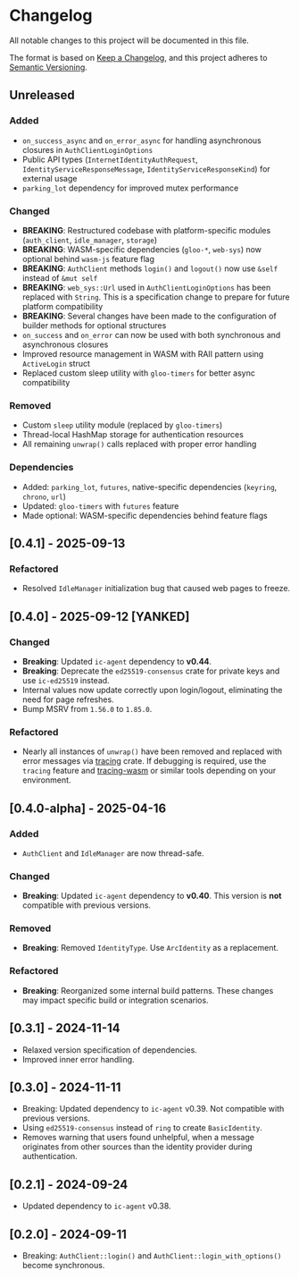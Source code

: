 # Changelog

All notable changes to this project will be documented in this file.

The format is based on [Keep a Changelog](https://keepachangelog.com/en/1.0.0/),
and this project adheres to [Semantic Versioning](https://semver.org/spec/v2.0.0.html).

## Unreleased

### Added

- `on_success_async` and `on_error_async` for handling asynchronous closures in `AuthClientLoginOptions`
- Public API types (`InternetIdentityAuthRequest`, `IdentityServiceResponseMessage`, `IdentityServiceResponseKind`) for external usage
- `parking_lot` dependency for improved mutex performance

### Changed

- **BREAKING**: Restructured codebase with platform-specific modules (`auth_client`, `idle_manager`, `storage`)
- **BREAKING**: WASM-specific dependencies (`gloo-*`, `web-sys`) now optional behind `wasm-js` feature flag
- **BREAKING**: `AuthClient` methods `login()` and `logout()` now use `&self` instead of `&mut self`
- **BREAKING**: `web_sys::Url` used in `AuthClientLoginOptions` has been replaced with `String`. This is a specification change to prepare for future platform compatibility
- **BREAKING**: Several changes have been made to the configuration of builder methods for optional structures
- `on_success` and `on_error` can now be used with both synchronous and asynchronous closures
- Improved resource management in WASM with RAII pattern using `ActiveLogin` struct
- Replaced custom sleep utility with `gloo-timers` for better async compatibility

### Removed

- Custom `sleep` utility module (replaced by `gloo-timers`)
- Thread-local HashMap storage for authentication resources
- All remaining `unwrap()` calls replaced with proper error handling

### Dependencies

- Added: `parking_lot`, `futures`, native-specific dependencies (`keyring`, `chrono`, `url`)
- Updated: `gloo-timers` with `futures` feature
- Made optional: WASM-specific dependencies behind feature flags

## [0.4.1] - 2025-09-13

### Refactored

- Resolved `IdleManager` initialization bug that caused web pages to freeze.

## [0.4.0] - 2025-09-12 [YANKED]

### Changed

- **Breaking**: Updated `ic-agent` dependency to **v0.44**.
- **Breaking**: Deprecate the `ed25519-consensus` crate for private keys and use `ic-ed25519` instead.
- Internal values now update correctly upon login/logout, eliminating the need for page refreshes.
- Bump MSRV from `1.56.0` to `1.85.0`.

### Refactored

- Nearly all instances of `unwrap()` have been removed and replaced with error messages via [tracing](https://crates.io/crates/tracing) crate. If debugging is required, use the `tracing` feature and [tracing-wasm](https://crates.io/crates/tracing-wasm) or similar tools depending on your environment.

## [0.4.0-alpha] - 2025-04-16

### Added

- `AuthClient` and `IdleManager` are now thread-safe.

### Changed

- **Breaking**: Updated `ic-agent` dependency to **v0.40**.
  This version is **not** compatible with previous versions.

### Removed

- **Breaking**: Removed `IdentityType`.
  Use `ArcIdentity` as a replacement.

### Refactored

- **Breaking**: Reorganized some internal build patterns.
  These changes may impact specific build or integration scenarios.

## [0.3.1] - 2024-11-14

- Relaxed version specification of dependencies.
- Improved inner error handling.

## [0.3.0] - 2024-11-11

- Breaking: Updated dependency to `ic-agent` v0.39. Not compatible with previous versions.
- Using `ed25519-consensus` instead of `ring` to create `BasicIdentity`.
- Removes warning that users found unhelpful, when a message originates from other sources than the identity provider during authentication.

## [0.2.1] - 2024-09-24

- Updated dependency to `ic-agent` v0.38.

## [0.2.0] - 2024-09-11

- Breaking: `AuthClient::login()` and `AuthClient::login_with_options()` become synchronous.
